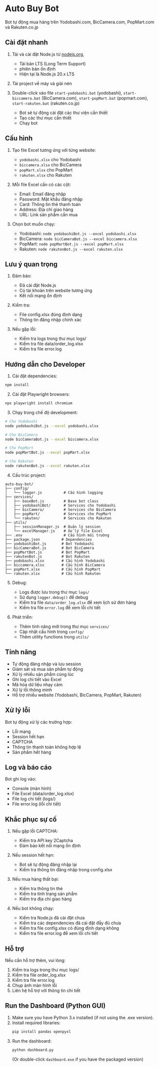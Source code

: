 # Auto Buy Bot

Bot tự động mua hàng trên Yodobashi.com, BicCamera.com, PopMart.com và Rakuten.co.jp

## Cài đặt nhanh

1. Tải và cài đặt Node.js từ [nodejs.org](https://nodejs.org/), 
   - Tải bản LTS (Long Term Support) 
   - phiên bản ổn định
   - Hiện tại là Node.js 20.x LTS

2. Tải project về máy và giải nén

3. Double-click vào file `start-yodobashi.bat` (yodobashi), `start-biccamera.bat` (BicCamera.com), `start-popMart.bat` (popmart.com), `start-rakuten.bat` (rakuten.co.jp)
   - Bot sẽ tự động cài đặt các thư viện cần thiết
   - Tạo các thư mục cần thiết
   - Chạy bot

## Cấu hình

1. Tạo file Excel tương ứng với từng website:
   - `yodobashi.xlsx` cho Yodobashi
   - `biccamera.xlsx` cho BicCamera
   - `popMart.xlsx` cho PopMart
   - `rakuten.xlsx` cho Rakuten

2. Mỗi file Excel cần có các cột:
   - Email: Email đăng nhập
   - Password: Mật khẩu đăng nhập
   - Card: Thông tin thẻ thanh toán
   - Address: Địa chỉ giao hàng
   - URL: Link sản phẩm cần mua

3. Chọn bot muốn chạy:
   - Yodobashi: `node yodobashiBot.js --excel yodobashi.xlsx`
   - BicCamera: `node bicCameraBot.js --excel biccamera.xlsx`
   - PopMart: `node popMartBot.js --excel popMart.xlsx`
   - Rakuten: `node rakutenBot.js --excel rakuten.xlsx`

## Lưu ý quan trọng

1. Đảm bảo:
   - Đã cài đặt Node.js
   - Có tài khoản trên website tương ứng
   - Kết nối mạng ổn định

2. Kiểm tra:
   - File config.xlsx đúng định dạng
   - Thông tin đăng nhập chính xác

3. Nếu gặp lỗi:
   - Kiểm tra logs trong thư mục logs/
   - Kiểm tra file data/order_log.xlsx
   - Kiểm tra file error.log

## Hướng dẫn cho Developer

1. Cài đặt dependencies:
```bash
npm install
```

2. Cài đặt Playwright browsers:
```bash
npx playwright install chromium
```

3. Chạy trong chế độ development:
```bash
# Cho Yodobashi
node yodobashiBot.js --excel yodobashi.xlsx

# Cho BicCamera
node bicCameraBot.js --excel biccamera.xlsx

# Cho PopMart
node popMartBot.js --excel popMart.xlsx

# Cho Rakuten
node rakutenBot.js --excel rakuten.xlsx
```

4. Cấu trúc project:
```
auto-buy-bot/
├── config/
│   └── logger.js          # Cấu hình logging
├── services/
│   ├── baseBot.js         # Base bot class
│   ├── yodobashiBot/      # Services cho Yodobashi
│   ├── bicCamera/         # Services cho BicCamera
│   ├── popMart/           # Services cho PopMart
│   └── rakuten/           # Services cho Rakuten
├── utils/
│   ├── sessionManager.js  # Quản lý session
│   └── excelManager.js    # Xử lý file Excel
├── .env                   # Cấu hình môi trường
├── package.json          # Dependencies
├── yodobashiBot.js       # Bot Yodobashi
├── bicCameraBot.js       # Bot BicCamera
├── popMartBot.js         # Bot PopMart
├── rakutenBot.js         # Bot Rakuten
├── yodobashi.xlsx        # Cấu hình Yodobashi
├── biccamera.xlsx        # Cấu hình BicCamera
├── popMart.xlsx          # Cấu hình PopMart
└── rakuten.xlsx          # Cấu hình Rakuten
```

5. Debug:
   - Logs được lưu trong thư mục `logs/`
   - Sử dụng `logger.debug()` để debug
   - Kiểm tra file `data/order_log.xlsx` để xem lịch sử đơn hàng
   - Kiểm tra file `error.log` để xem lỗi chi tiết

6. Phát triển:
   - Thêm tính năng mới trong thư mục `services/`
   - Cập nhật cấu hình trong `config/`
   - Thêm utility functions trong `utils/`

## Tính năng

- Tự động đăng nhập và lưu session
- Giám sát và mua sản phẩm tự động
- Xử lý nhiều sản phẩm cùng lúc
- Ghi log chi tiết vào Excel
- Mã hóa dữ liệu nhạy cảm
- Xử lý lỗi thông minh
- Hỗ trợ nhiều website (Yodobashi, BicCamera, PopMart, Rakuten)

## Xử lý lỗi

Bot tự động xử lý các trường hợp:
- Lỗi mạng
- Session hết hạn
- CAPTCHA
- Thông tin thanh toán không hợp lệ
- Sản phẩm hết hàng

## Log và báo cáo

Bot ghi log vào:
- Console (màn hình)
- File Excel (data/order_log.xlsx)
- File log chi tiết (logs/)
- File error.log (lỗi chi tiết)

## Khắc phục sự cố

1. Nếu gặp lỗi CAPTCHA:
   - Kiểm tra API key 2Captcha
   - Đảm bảo kết nối mạng ổn định

2. Nếu session hết hạn:
   - Bot sẽ tự động đăng nhập lại
   - Kiểm tra thông tin đăng nhập trong config.xlsx

3. Nếu mua hàng thất bại:
   - Kiểm tra thông tin thẻ
   - Kiểm tra tình trạng sản phẩm
   - Kiểm tra địa chỉ giao hàng

4. Nếu bot không chạy:
   - Kiểm tra Node.js đã cài đặt chưa
   - Kiểm tra các dependencies đã cài đặt đầy đủ chưa
   - Kiểm tra file config.xlsx có đúng định dạng không
   - Kiểm tra file error.log để xem lỗi chi tiết

## Hỗ trợ

Nếu cần hỗ trợ thêm, vui lòng:
1. Kiểm tra logs trong thư mục logs/
2. Kiểm tra file order_log.xlsx
3. Kiểm tra file error.log
4. Chụp ảnh màn hình lỗi
5. Liên hệ hỗ trợ với thông tin chi tiết 

## Run the Dashboard (Python GUI)

1. Make sure you have Python 3.x installed (if not using the .exe version).
2. Install required libraries:
   ```bash
   pip install pandas openpyxl
   ```
3. Run the dashboard:
   ```bash
   python dashboard.py
   ```
   (Or double-click `dashboard.exe` if you have the packaged version) 